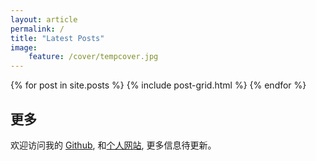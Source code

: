 ```yaml
---
layout: article
permalink: /
title: "Latest Posts"
image: 
    feature: /cover/tempcover.jpg
---
```


<div class="tiles">
<div class="tiles">
{% for post in site.posts %}
	{% include post-grid.html %}
{% endfor %}
</div><!-- /.tiles -->

<div class="tile">
  <h2 class="post-title">更多</h2>
  <p class="post-excerpt">欢迎访问我的 <a href="https://github.com/HuskyTGame">Github</a>, 和<a href="https://huskytgame.github.io/">个人网站</a>, 更多信息待更新。</p>
</div><!-- /.tile -->